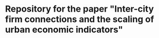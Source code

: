 # Repository for the paper "Inter-city firm connections and the scaling of urban economic indicators"
